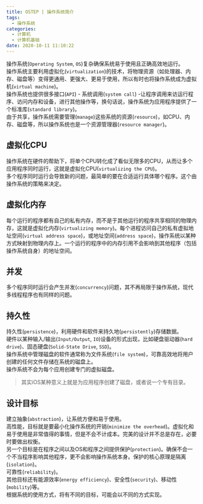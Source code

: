 ```yaml
---
title: OSTEP | 操作系统简介
tags:
  - 操作系统
categories:
  - 计算机
  - 计算机基础
date: 2020-10-11 11:10:22
---
```


操作系统(`Operating System`, `OS`)复杂确保系统易于使用且正确高效地运行。  
操作系统主要利用虚拟化(`virtualization`)的技术，将物理资源（如处理器、内存、磁盘等）变得更通用、更强大、更易于使用，所以有时也将操作系统成为虚拟机(`virtual machine`)。  
操作系统也提供很多接口(`API`) - 系统调用(`system call`) -让程序调用来访运行程序、访问内存和设备，进行其他操作等，换句话说，操作系统为应用程序提供了一个标准库(`standard library`)。  
由于共享，操作系统需要管理(`manage`)这些系统的资源(`resource`)，如CPU、内存、磁盘等，所以操作系统也是一个资源管理器(`resource manager`)。

## 虚拟化CPU
操作系统在硬件的帮助下，将单个CPU转化成了看似无限多的CPU，从而让多个应用程序同时运行，这就是虚拟化CPU(`virtualizing the CPU`)。  
多个程序同时运行会导致新的问题，最简单的要在合适运行具体哪个程序。这个由操作系统的策略来决定。

## 虚拟化内存
每个运行的程序都有自己的私有内存，而不是于其他运行的程序共享相同的物理内存，这就是虚拟化内存(`virtualizing memory`)。每个进程访问自己的私有虚拟地址空间(`virtual address space`)，或地址空间(`address space`)，操作系统以某种方式映射到物理内存上。一个运行的程序中的内存引用不会影响到其他程序（包括操作系统自身）的地址空间。

## 并发
多个程序同时运行会产生并发(`concurrency`)问题，其不再局限于操作系统，现代多线程程序也有同样的问题。

## 持久性
持久性(`persistence`)，利用硬件和软件来持久地(`persistently`)存储数据。  
硬件以某种输入/输出(`Input/Output`, `IO`)设备的形式出现，比如硬盘驱动器(`hard drive`)、固态硬盘(`Solid-State Drive`, `SSD`)。  
操作系统中管理磁盘的软件通常称为文件系统(`file system`)，可靠高效地将用户创建的任何文件存储在系统的磁盘上。  
操作系统不会为每个应用创建专门的虚拟磁盘。
> 其实iOS某种意义上就是为应用程序创建了磁盘，或者说一个专有目录。

## 设计目标
建立抽象(`abstraction`)，让系统方便和易于使用。  
高性能，目标就是要最小化操作系统的开销(`minimize the overhead`)。虚拟化和易于使用是非常值得的事情，但是不会不计成本。完美的设计并不总是存在，必要时要做出权衡。  
另一个目标是在程序之间以及OS和程序之间提供保护(`protection`)。确保不会一个不当程序影响其他程序，更不会影响操作系统本身。保护的核心原理是隔离(`isolation`)。  
可靠性(`reliability`)。  
其他目标还有能源效率(`energy efficiency`)、安全性(`security`)、移动性(`mobility`)等。  
根据系统的使用方式，将有不同的目标，可能会以不同的方式实现。
